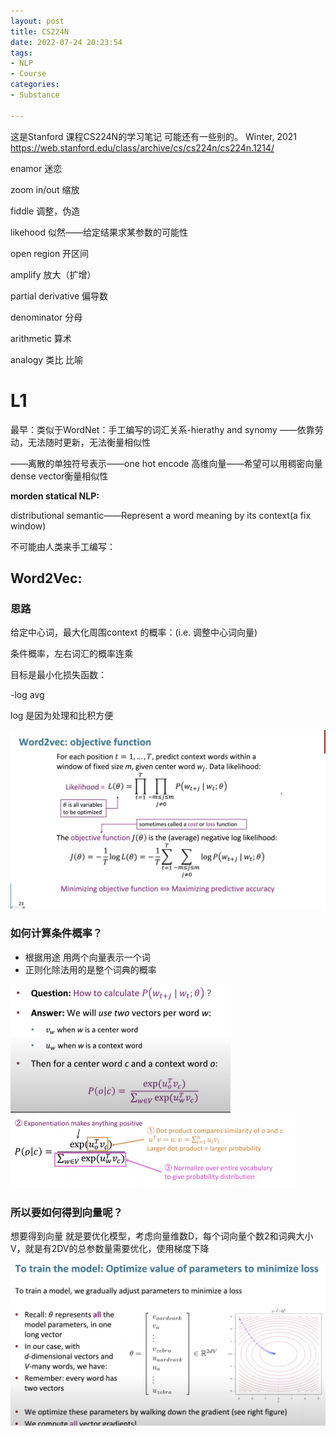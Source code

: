 ```yaml
---
layout: post
title: CS224N
date: 2022-07-24 20:23:54
tags:
- NLP
- Course
categories:
- Substance

---
```

这是Stanford 课程CS224N的学习笔记 可能还有一些别的。
Winter, 2021 https://web.stanford.edu/class/archive/cs/cs224n/cs224n.1214/
<!--more-->
enamor 迷恋

zoom in/out 缩放

fiddle 调整，伪造

likehood 似然——给定结果求某参数的可能性

open region 开区间

amplify 放大（扩增）

partial derivative 偏导数

denominator 分母

arithmetic 算术

analogy 类比 比喻





# L1

最早：类似于WordNet：手工编写的词汇关系-hierathy and synomy ——依靠劳动，无法随时更新，无法衡量相似性

——离散的单独符号表示——one hot encode 高维向量——希望可以用稠密向量dense vector衡量相似性



**morden statical NLP:**



distributional semantic——Represent a word meaning by its context(a fix window)

不可能由人类来手工编写：

## Word2Vec:

### 思路

给定中心词，最大化周围context 的概率：(i.e. 调整中心词向量)

条件概率，左右词汇的概率连乘

目标是最小化损失函数：

-log avg

log  是因为处理和比积方便



<img src="CS224N/image-20220802174103357.png" alt="image-20220802174103357" style="zoom:50%;" />

### 如何计算条件概率？

* 根据用途 用两个向量表示一个词
* 正则化除法用的是整个词典的概率

<img src="CS224N/image-20220802181244780.png" alt="image-20220802181244780" style="zoom: 50%;" /><img src="CS224N/image-20220802184259606.png" alt="image-20220802184259606" style="zoom:50%;" />

### 所以要如何得到向量呢？

想要得到向量 就是要优化模型，考虑向量维数D，每个词向量个数2和词典大小V，就是有2DV的总参数量需要优化，使用梯度下降

![image-20220802185657846](CS224N/image-20220802185657846.png)
